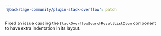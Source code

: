 ```yaml
---
'@backstage-community/plugin-stack-overflow': patch
---
```


Fixed an issue causing the `StackOverflowSearchResultListItem` component to have extra indentation in its layout.
